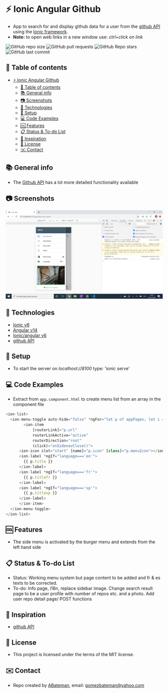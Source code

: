 # :zap: Ionic Angular Github

* App to search for and display github data for a user from the [github API](https://developer.github.com/v3/search/#search-repositories) using the [Ionic framework](https://ionicframework.com/docs).
* **Note:** to open web links in a new window use: _ctrl+click on link_

![GitHub repo size](https://img.shields.io/github/repo-size/AndrewJBateman/ionic-angular-github?style=plastic)
![GitHub pull requests](https://img.shields.io/github/issues-pr/AndrewJBateman/ionic-angular-github?style=plastic)
![GitHub Repo stars](https://img.shields.io/github/stars/AndrewJBateman/ionic-angular-github?style=plastic)
![GitHub last commit](https://img.shields.io/github/last-commit/AndrewJBateman/ionic-angular-github?style=plastic)

## :page_facing_up: Table of contents

* [:zap: Ionic Angular Github](#zap-ionic-angular-github)
  * [:page_facing_up: Table of contents](#page_facing_up-table-of-contents)
  * [:books: General info](#books-general-info)
  * [:camera: Screenshots](#camera-screenshots)
  * [:signal_strength: Technologies](#signal_strength-technologies)
  * [:floppy_disk: Setup](#floppy_disk-setup)
  * [:computer: Code Examples](#computer-code-examples)
  * [:cool: Features](#cool-features)
  * [:clipboard: Status & To-do List](#clipboard-status--to-do-list)
  * [:clap: Inspiration](#clap-inspiration)
  * [:file_folder: License](#file_folder-license)
  * [:envelope: Contact](#envelope-contact)

## :books: General info

* The [Github API](https://angular.io/) has a lot more detailed functionality available

## :camera: Screenshots

![Ionic page](./img/side-menu.png)

## :signal_strength: Technologies

* [Ionic v6](https://ionicframework.com/)
* [Angular v14](https://angular.io/)
* [Ionic/angular v6](https://www.npmjs.com/package/@ionic/angular)
* [github API](https://developer.github.com/v3/search/#search-repositories)

## :floppy_disk: Setup

* To start the server on _localhost://8100_ type: 'ionic serve'

## :computer: Code Examples

* Extract from `app.component.html` to create menu list from an array in the component file

```typescript
<ion-list>
  <ion-menu-toggle auto-hide="false" *ngFor="let p of appPages; let i = index">
		<ion-item
			[routerLink]="p.url"
			routerLinkActive="active"
			routerDirection="root"
			(click)="onSidenavClose()">
      <ion-icon slot="start" [name]="p.icon" [class]="p.menuIcon"></ion-icon>
      <ion-label *ngIf="language==='en'">
        {{ p.title }}
      </ion-label>
      <ion-label *ngIf="language==='fr'">
        {{ p.titlefr }}
      </ion-label>
      <ion-label *ngIf="language==='sp'">
        {{ p.titlesp }}
      </ion-label>
	  </ion-item>
  </ion-menu-toggle>
</ion-list>
```

## :cool: Features

* The side menu is activated by the burger menu and extends from the left hand side

## :clipboard: Status & To-do List

* Status: Working menu system but page content to be added and fr & es texts to be corrected.
* To-do: Info page, i18n, replace sidebar image. Change search result page to be a user profile with number of repos etc. and a photo. Add user repo detail page/ POST functions

## :clap: Inspiration

* [github API](https://developer.github.com/v3/search/#search-repositories)

## :file_folder: License

* This project is licensed under the terms of the MIT license.

## :envelope: Contact

* Repo created by [ABateman](https://github.com/AndrewJBateman), email: gomezbateman@yahoo.com

